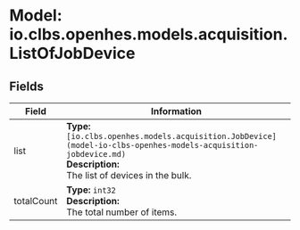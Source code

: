 # Model: io.clbs.openhes.models.acquisition.ListOfJobDevice

## Fields

| Field | Information |
| --- | --- |
| list | <b>Type:</b> `[io.clbs.openhes.models.acquisition.JobDevice](model-io-clbs-openhes-models-acquisition-jobdevice.md)`<br><b>Description:</b><br>The list of devices in the bulk. |
| totalCount | <b>Type:</b> `int32`<br><b>Description:</b><br>The total number of items. |

